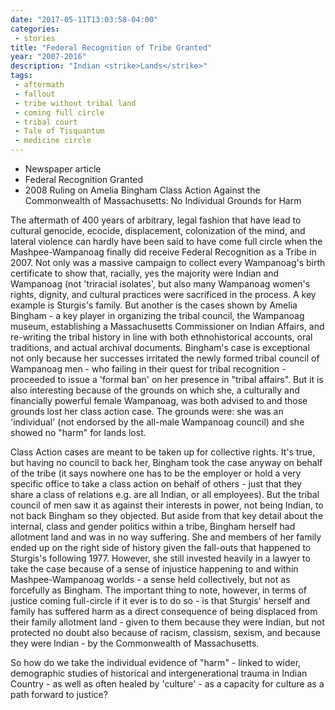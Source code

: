 ```yaml
---
date: "2017-05-11T13:03:58-04:00"
categories:
 - stories
title: "Federal Recognition of Tribe Granted"
year: "2007-2016"
description: "Indian <strike>Lands</strike>"
tags:
 - aftermath
 - fallout
 - tribe without tribal land
 - coming full circle
 - tribal court
 - Tale of Tisquantum
 - medicine circle
---
```

- Newspaper article
- Federal Recognition Granted
- 2008 Ruling on Amelia Bingham Class Action Against the Commonwealth of Massachusetts: No Individual Grounds for Harm

The aftermath of 400 years of arbitrary, legal fashion that have lead to cultural genocide, ecocide,
displacement, colonization of the mind, and lateral violence can hardly have been said to have come full circle
when the Mashpee-Wampanoag finally did receive Federal Recognition as a Tribe in 2007. Not only
was a massive campaign to collect every Wampanoag's birth certificate to show that, racially, yes the
majority were Indian and Wampanoag (not 'triracial isolates', but also many Wampanoag women's rights,
dignity, and cultural practices were sacrificed in the process. A key example is Sturgis's family. But another
is the cases shown by Amelia Bingham - a key player in organizing the tribal council, the Wampanoag
museum, establishing a Massachusetts Commissioner on Indian Affairs, and re-writing the tribal history in
line with both ethnohistorical accounts, oral traditions, and actual archival documents. Bingham's case is
exceptional not only because her successes irritated the newly formed tribal council of Wampanoag men - who failing in their quest for tribal recognition - proceeded to issue a 'formal ban' on her presence in
"tribal affairs". But it is also interesting because of the grounds on which she, a culturally and financially
powerful female Wampanoag, was both advised to and those grounds lost her class action case. The
grounds were: she was an 'individual' (not endorsed by the all-male Wampanoag council) and she showed
no "harm" for lands lost.

Class Action cases are meant to be taken up for collective rights. It's true, but having no council to back
her, Bingham took the case anyway on behalf of the tribe (it says nowhere one has to be the employer or
hold a very specific office to take a class action on behalf of others - just that they share a class of
relations e.g. are all Indian, or all employees). But the tribal council of men saw it as against their interests
in power, not being Indian, to not back Bingham so they objected. But aside from that key detail about
the internal, class and gender politics within a tribe, Bingham herself had allotment land and was in no
way suffering. She and members of her family ended up on the right side of history given the fall-outs
that happened to Sturgis's following 1977. However, she still invested heavily in a lawyer to take the case
because of a sense of injustice happening to and within Mashpee-Wampanoag worlds - a sense held
collectively, but not as forcefully as Bingham. The important thing to note, however, in terms of justice
coming full-circle if it ever is to do so - is that Sturgis' herself and family has suffered harm as a direct
consequence of being displaced from their family allotment land - given to them because they were
Indian, but not protected no doubt also because of racism, classism, sexism, and because they were Indian - by the Commonwealth of Massachusetts.

So how do we take the individual evidence of "harm" - linked to wider, demographic studies of historical
and intergenerational trauma in Indian Country - as well as often healed by 'culture' - as a capacity for
culture as a path forward to justice?

